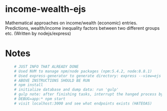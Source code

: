 # income-wealth-ejs
Mathematical approaches on income/wealth (economic) entries. Predictions, wealth/income inequality factors between two different groups etc. (Written by nodejs/express)

# Notes
```bash
    # JUST INFO THAT ALREADY DONE
    # Used NVM to manage npm/node packages (npm:5.4.2, node:8.8.1)
    # Used express-generator to generate directory: express --view=ejs app (we don't need to specify template engine since this will be just REST api) && cd app && mv * ../
    # ABOVE INSTRUCTIONS SHOULD BE RUN
    # npm install
    # initialize database and dump data: run 'gulp'
    # gulp note: after finishing tasks, interrupt the hanged process by ctrl+c (i don't know why hanging)
    # DEBUG=app:* npm start
    # visit localhost:3000 and see what endpoints exists (HATEOAS)
```
